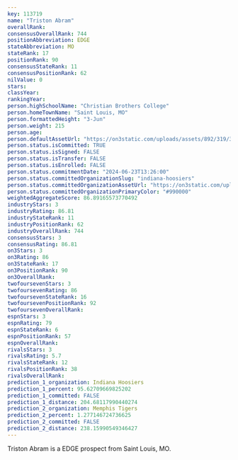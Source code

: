 ```yaml
---
key: 113719
name: "Triston Abram"
overallRank: 
consensusOverallRank: 744
positionAbbreviation: EDGE
stateAbbreviation: MO
stateRank: 17
positionRank: 90
consensusStateRank: 11
consensusPositionRank: 62
nilValue: 0
stars: 
classYear: 
rankingYear: 
person.highSchoolName: "Christian Brothers College"
person.homeTownName: "Saint Louis, MO"
person.formattedHeight: "3-Jun"
person.weight: 215
person.age: 
person.defaultAssetUrl: "https://on3static.com/uploads/assets/892/319/319892.png"
person.status.isCommitted: TRUE
person.status.isSigned: FALSE
person.status.isTransfer: FALSE
person.status.isEnrolled: FALSE
person.status.commitmentDate: "2024-06-23T13:26:00"
person.status.committedOrganizationSlug: "indiana-hoosiers"
person.status.committedOrganizationAssetUrl: "https://on3static.com/uploads/assets/973/149/149973.svg"
person.status.committedOrganizationPrimaryColor: "#990000"
weightedAggregateScore: 86.89165573770492
industryStars: 3
industryRating: 86.81
industryStateRank: 11
industryPositionRank: 62
industryOverallRank: 744
consensusStars: 3
consensusRating: 86.81
on3Stars: 3
on3Rating: 86
on3StateRank: 17
on3PositionRank: 90
on3OverallRank: 
twofoursevenStars: 3
twofoursevenRating: 86
twofoursevenStateRank: 16
twofoursevenPositionRank: 92
twofoursevenOverallRank: 
espnStars: 3
espnRating: 79
espnStateRank: 6
espnPositionRank: 57
espnOverallRank: 
rivalsStars: 3
rivalsRating: 5.7
rivalsStateRank: 12
rivalsPositionRank: 38
rivalsOverallRank: 
prediction_1_organization: Indiana Hoosiers
prediction_1_percent: 95.62709669825202
prediction_1_committed: FALSE
prediction_1_distance: 204.68117990440274
prediction_2_organization: Memphis Tigers
prediction_2_percent: 1.277146724736625
prediction_2_committed: FALSE
prediction_2_distance: 238.15990549346427
---
```

Triston Abram is a EDGE prospect from Saint Louis, MO.